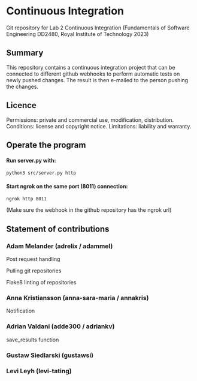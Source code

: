# Continuous Integration 
Git repository for Lab 2 Continuous Integration (Fundamentals of Software Engineering DD2480, Royal Institute of Technology 2023) 
  
## Summary  
This repository contains a continuous integration project that can be connected to different github webhooks to perform automatic tests on newly pushed changes. The result is then e-mailed to the person pushing the changes.  

## Licence
Permissions: private and commercial use, modification, distribution.
Conditions: license and copyright notice.
Limitations: liability and warranty.  
 
## Operate the program
#### Run server.py with: 
```  
python3 src/server.py http
``` 
#### Start ngrok on the same port (8011) connection: 
```
ngrok http 8011 
``` 
(Make sure the webhook in the github repository has the ngrok url) 
 
## Statement of contributions 

### Adam Melander (adrelix / adammel) 
Post request handling  

Pulling git repositories

Flake8 linting of repositories  

### Anna Kristiansson (anna-sara-maria / annakris) 
  
Notification 

### Adrian Valdani (adde300 / adriankv)
save_results function

### Gustaw Siedlarski (gustawsi)

### Levi Leyh (levi-tating)
